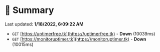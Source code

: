 # 📖 Summary
Last updated: **1/18/2022, 6:09:22 AM**

- `GET` [https://uptimerfree.tk](https://uptimerfree.tk) - **Down** (10039ms)
- `GET` [https://monitoruptimer.tk](https://monitoruptimer.tk) - **Down** (10015ms)
